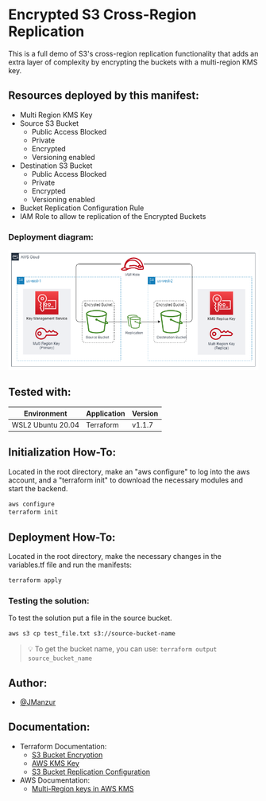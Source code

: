 
# Encrypted S3 Cross-Region Replication

This is a full demo of S3's cross-region replication functionality that adds an extra layer of complexity by encrypting the buckets with a multi-region KMS key.

## Resources deployed by this manifest:

- Multi Region KMS Key
- Source S3 Bucket
    - Public Access Blocked
    - Private
    - Encrypted
    - Versioning enabled
- Destination S3 Bucket
    - Public Access Blocked
    - Private
    - Encrypted
    - Versioning enabled
- Bucket Replication Configuration Rule
- IAM Role to allow te replication of the Encrypted Buckets

### Deployment diagram:

![App Screenshot](images/S3_Replication.drawio.png)

## Tested with: 

| Environment | Application | Version  |
| ----------------- |-----------|---------|
| WSL2 Ubuntu 20.04 | Terraform | v1.1.7  |

## Initialization How-To:

Located in the root directory, make an "aws configure" to log into the aws account, and a "terraform init" to download the necessary modules and start the backend.

```bash
aws configure
terraform init
```

## Deployment How-To:

Located in the root directory, make the necessary changes in the variables.tf file and run the manifests:

```bash
terraform apply
```

### Testing the solution:

To test the solution put a file in the source bucket. 

```bash
aws s3 cp test_file.txt s3://source-bucket-name
```
>:bulb: To get the bucket name, you can use: `terraform output source_bucket_name`

## Author:

- [@JManzur](https://jmanzur.com)

## Documentation:

- Terraform Documentation:
    - [S3 Bucket Encryption](https://registry.terraform.io/providers/hashicorp/aws/latest/docs/resources/s3_bucket_server_side_encryption_configuration)
    - [AWS KMS Key](https://registry.terraform.io/providers/hashicorp/aws/latest/docs/resources/kms_key)
    - [S3 Bucket Replication Configuration](https://registry.terraform.io/providers/hashicorp/aws/latest/docs/resources/s3_bucket_replication_configuration)
- AWS Documentation:
    - [Multi-Region keys in AWS KMS](https://docs.aws.amazon.com/kms/latest/developerguide/multi-region-keys-overview.html)